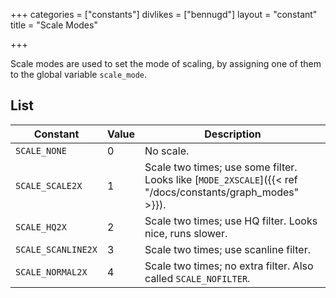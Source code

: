 +++
categories = ["constants"]
divlikes = ["bennugd"]
layout = "constant"
title = "Scale Modes"

+++

Scale modes are used to set the mode of scaling, by assigning one of them to the global variable `scale_mode`.

## List

| Constant | Value | Description |
|---|---|---|
| `SCALE_NONE` | 0 | No scale. |
| `SCALE_SCALE2X` | 1 | Scale two times; use some filter. Looks like [`MODE_2XSCALE`]({{< ref "/docs/constants/graph_modes" >}}). |
| `SCALE_HQ2X` | 2 | Scale two times; use HQ filter. Looks nice, runs slower. |
| `SCALE_SCANLINE2X` | 3 | Scale two times; use scanline filter. |
| `SCALE_NORMAL2X` | 4 | Scale two times; no extra filter. Also called `SCALE_NOFILTER`. |
